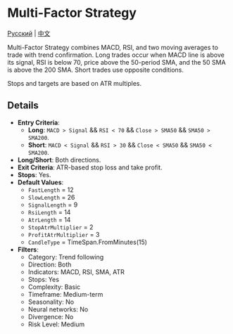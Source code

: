 # Multi-Factor Strategy
[Русский](README_ru.md) | [中文](README_cn.md)

Multi-Factor Strategy combines MACD, RSI, and two moving averages to trade with trend confirmation. Long trades occur when MACD line is above its signal, RSI is below 70, price above the 50-period SMA, and the 50 SMA is above the 200 SMA. Short trades use opposite conditions.

Stops and targets are based on ATR multiples.

## Details

- **Entry Criteria**:
  - **Long**: `MACD > Signal` && `RSI < 70` && `Close > SMA50` && `SMA50 > SMA200`.
  - **Short**: `MACD < Signal` && `RSI > 30` && `Close < SMA50` && `SMA50 < SMA200`.
- **Long/Short**: Both directions.
- **Exit Criteria**: ATR-based stop loss and take profit.
- **Stops**: Yes.
- **Default Values**:
  - `FastLength` = 12
  - `SlowLength` = 26
  - `SignalLength` = 9
  - `RsiLength` = 14
  - `AtrLength` = 14
  - `StopAtrMultiplier` = 2
  - `ProfitAtrMultiplier` = 3
  - `CandleType` = TimeSpan.FromMinutes(15)
- **Filters**:
  - Category: Trend following
  - Direction: Both
  - Indicators: MACD, RSI, SMA, ATR
  - Stops: Yes
  - Complexity: Basic
  - Timeframe: Medium-term
  - Seasonality: No
  - Neural networks: No
  - Divergence: No
  - Risk Level: Medium

